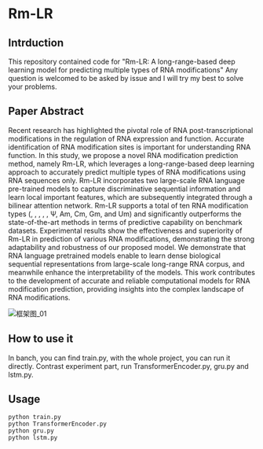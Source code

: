 # Rm-LR
## Intrduction
This repository contained code for "Rm-LR: A long-range-based deep learning model for predicting multiple types of RNA modifications"
Any question is welcomed to be asked by issue and I will try my best to solve your problems.

## Paper Abstract
Recent research has highlighted the pivotal role of RNA post-transcriptional modifications in the regulation of RNA expression and function. Accurate identification of RNA modification sites is important for understanding RNA function. In this study, we propose a novel RNA modification prediction method, namely Rm-LR, which leverages a long-range-based deep learning approach to accurately predict multiple types of RNA modifications using RNA sequences only. Rm-LR incorporates two large-scale RNA language pre-trained models to capture discriminative sequential information and learn local important features, which are subsequently integrated through a bilinear attention network. Rm-LR supports a total of ten RNA modification types (, , , , , Ψ, Am, Cm, Gm, and Um) and significantly outperforms the state-of-the-art methods in terms of predictive capability on benchmark datasets. Experimental results show the effectiveness and superiority of Rm-LR in prediction of various RNA modifications, demonstrating the strong adaptability and robustness of our proposed model. We demonstrate that RNA language pretrained models enable to learn dense biological sequential representations from large-scale long-range RNA corpus, and meanwhile enhance the interpretability of the models. This work contributes to the development of accurate and reliable computational models for RNA modification prediction, providing insights into the complex landscape of RNA modifications.

![框架图_01](https://github.com/LiangThree/Rm-LR/assets/81310301/dd951543-19d4-46cb-8f13-46348a33a079)


## How to use it
In banch, you can find train.py, with the whole project, you can run it directly.
Contrast experiment part, run TransformerEncoder.py, gru.py and lstm.py.

## Usage
    python train.py
    python TransformerEncoder.py
    python gru.py
    python lstm.py
